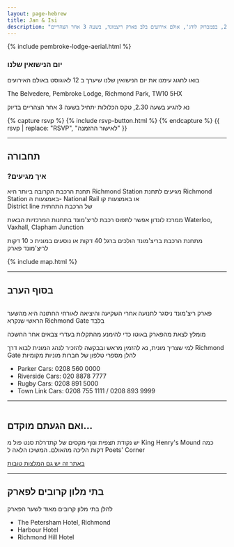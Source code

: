 ```yaml
---
layout: page-hebrew
title: Jan & Isi
description: "אנחנו מתחתנים בתאריך 12 לאוגוסט 2019, בפמברוק לודג', אולם אירועים בלב פארק ריצמונד, בשעה 3 אחר הצהריים."
---
```


{% include pembroke-lodge-aerial.html %}


### יום הנישואין שלנו

בואו לחגוג עימנו את יום הנישואין שלנו שיערך ב 12 לאוגוסט באולם האירועים

The Belvedere, Pembroke Lodge,
Richmond Park, TW10 5HX
  
נא להגיע בשעה 2.30, טקס הכלולות יתחיל בשעה 3 אחר הצהריים בדיוק



{% capture rsvp %}
{% include rsvp-button.html %}
{% endcapture %}
{{ rsvp | replace: "RSVP", "לאישור ההזמנה" }}

---
## תחבורה

### ?איך מגיעים

תחנת הרכבת הקרובה ביותר היא 
Richmond Station 
מגיעים לתחנת 
Richmond Station
באמצעות ה- 
National Rail 
או באמצעות קו  
District line 
של הרכבת התחתית

ממרכז לונדון אפשר לתפוס רכבת לריצ'מונד בתחנות המרכזיות הבאות
Waterloo, Vaxhall, Clapham Junction
 
מתחנת הרכבת בריצ'מונד הולכים ברגל 40 דקות או נוסעים במונית כ 10 דקות לריצ'מונד פארק

{% include map.html %}

---

## בסוף הערב

<span class="image right">
<img alt="" src="{{ "/images/deer.jpg" | absolute_url }}" />
</span>

פארק ריצ'מונד ניסגר לתנועה אחרי השקיעה והיציאה לאורחי החתונה היא מהשער הראשי שנקרא 
Richmond Gate
בלבד

מומלץ לצאת מהפארק באוטו כדי להימנע מהתקלות בעדרי צבאים אחר החשכה

למי שצריך מונית, נא להזמין מראש ובבקשה להזכיר לנהג המונית לבוא דרך 
Richmond Gate
להלן מספרי טלפון של חברות מוניות מקומיות

- Parker Cars: 0208 560 0000
- Riverside Cars: 020 8878 7777
- Rugby Cars: 0208 891 5000
- Town Link Cars: 0208 755 1111 / 0208 893 9999

---

<span class="image right">
<img alt="" src="{{ "/images/king-henry.jpg" | absolute_url }}" />
</span>

## ואם הגעתם מוקדם…

יש נקודת תצפית ונוף מקסים של קתדרלת סנט פול מ 
King Henry's Mound 
כמה דקות הליכה מהאולם. המשיכו הלאה ל
Poets' Corner

 [באתר זה יש גם המלצות טובות](http://www.hakolal.co.il/לונדון/אזורים-מרכזיים-בלונדון/ריצמונד-richmond/)

---

## בתי מלון קרובים לפארק

להלן בתי מלון קרובים מאוד לשער הפארק 

- The Petersham Hotel, Richmond
- Harbour Hotel
- Richmond Hill Hotel

